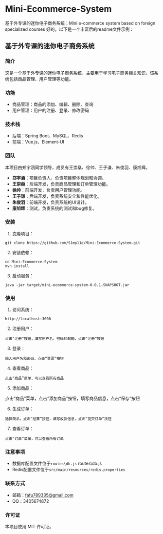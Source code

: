# Mini-Ecommerce-System
基于外专课的迷你电子商务系统；Mini e-commerce system based on foreign specialized courses
好的，以下是一个丰富后的readme文件示例：

## 基于外专课的迷你电子商务系统

### 简介

这是一个基于外专课的迷你电子商务系统，主要用于学习电子商务相关知识。该系统包括商品管理、用户管理等功能。

### 功能

* 商品管理：商品的添加、编辑、删除、查询
* 用户管理：用户的注册、登录、修改密码

### 技术栈

* 后端：Spring Boot、MySQL、Redis
* 前端：Vue.js、Element-UI

### 团队

本项目由郑宇涵同学领导，成员有王崇燊、徐帅、王子谦、朱俊羽、康旭辉。

* **郑宇涵**：项目负责人，负责项目整体规划和协调。
* **王崇燊**：后端开发，负责商品管理和订单管理功能。
* **徐帅**：前端开发，负责用户管理功能。
* **王子谦**：后端开发，负责系统安全和性能优化。
* **朱俊羽**：前端开发，负责系统的UI设计。
* **康旭辉**：测试，负责系统的测试和bug修复。

### 安装

1. 克隆项目：

```
git clone https://github.com/S1mp11e/Mini-Ecommerce-System.git
```

2. 安装依赖：

```
cd Mini-Ecommerce-System
mvn install
```

3. 启动服务：

```
java -jar target/mini-ecommerce-system-0.0.1-SNAPSHOT.jar
```

### 使用

1. 访问系统：

```
http://localhost:3000
```

2. 注册用户：

```
点击“注册”按钮，填写用户名、密码和邮箱，点击“注册”按钮
```

3. 登录：

```
输入用户名和密码，点击“登录”按钮
```

4. 查看商品：

```
点击“商品”菜单，可以查看所有商品
```

5. 添加商品：


点击“商品”菜单，点击“添加商品”按钮，填写商品信息，点击“保存”按钮


6. 生成订单：

```
选择商品，点击“结算”按钮，填写收货信息，点击“提交订单”按钮
```

7. 查看订单：

```
点击“订单”菜单，可以查看所有订单
```

### 注意事项

* 数据库配置文件位于`routes\db.js`
routes\db.js
* Redis配置文件位于`src/main/resources/redis.properties`

### 联系方式

* 邮箱：fafu789335@gmail.com
* QQ：3405674872

### 许可证

本项目使用 MIT 许可证。
